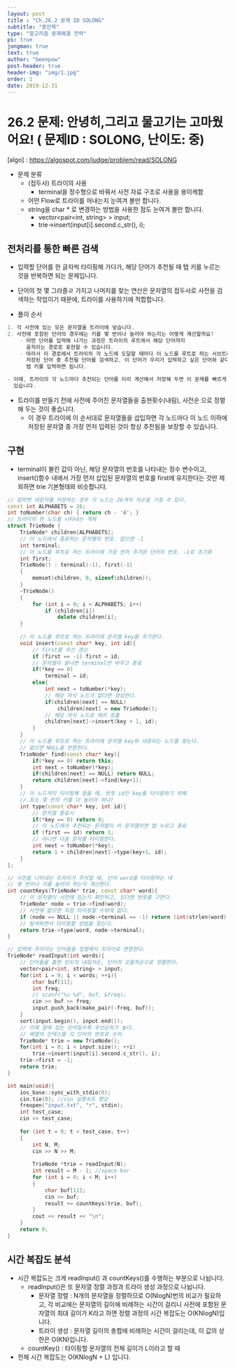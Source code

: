 ```yaml
---
layout: post
title : "Ch.26.2 문제 ID SOLONG"
subtitle: "종만북"
type: "알고리즘 문제해결 전략"
ps: true
jongman: true
text: true
author: "beenpow"
post-header: true
header-img: "img/1.jpg"
order: 1
date: 2019-12-31
---
```


# 26.2 문제: 안녕히,그리고 물고기는 고마웠어요! ( 문제ID : SOLONG, 난이도: 중)
[algo] : <https://algospot.com/judge/problem/read/SOLONG>

- 문제 분류
    - (접두사) 트라이의 사용
        - terminal을 정수형으로 바꿔서 사전 자료 구조로 사용을 용이케함
    - 어떤 Flow로 트라이를 꺼내는지 눈여겨 볼만 합니다.
    - string을 char * 로 변경하는 방법을 사용한 점도 눈여겨 볼만 합니다.
        - vector<pair<int, string> > input;
        - trie->insert(input[i].second.c_str(), i);

## 전처리를 통한 빠른 검색

- 입력할 단어를 한 글자씩 타이핑해 가다가, 해당 단어가 추천될 때 탭 키를 누르는 것을 반복하면 되는
  문제입니다.
- 단어의 첫 몇 그라즐ㄹ 가지고 나머지를 찾는 연산은 문자열의 접두사로 사전을 검색하는 작업이기
  때문에, 트라이를 사용하기에 적합합니다.

- 풀이 순서


```cpp
1. 각 사전에 있는 모든 문자열을 트라이에 넣습니다.
2. 사전에 포함된 단어의 경우에는 키를 몇 번이나 눌러야 하는지는 어떻게 계산할까요?
    - 어떤 단어를 입력해 나가는 과정은 트라이의 루트에서 해당 단어까지
      움직이는 경로로 표현할 수 있습니다.
    - 따라서 이 경로에서 트라이의 각 노드에 도달할 때마다 이 노드를 루트로 하는 서브트리에
      저장된 단어 중 추천될 단어를 검색하고, 이 단어가 우리가 입력하고 싶은 단어와 같다면
      탭 키를 입력하면 됩니다.

- 이때, 트라이의 각 노드마다 추천되는 단어를 미리 계산해서 저장해 두면 이 문제를 빠르게 풀 수 
  있습니다.

```



- 트라이를 만들기 전에 사전에 주어진 문자열들을 출현횟수(내림), 사전순 으로 정렬해 두는 것이
  좋습니다.
  - 이 경우 트라이에 이 순서대로 문자열들을 삽입하면 각 노드마다 이 노드 이하에 저장된 문자열 중
    가장 먼저 입력된 것이 항상 추천됨을 보장할 수 있습니다.

## 구현

- terminal이 불린 값이 아닌, 해당 문자열의 번호를 나타내는 정수 변수이고, insert()함수 내에서 가장
  먼저 삽입된 문자열의 번호를 first에 유지한다는 것만 제외하면 trie 기본형태와 비슷합니다.

```cpp
// 알파벳 대문자를 저장하는 경우 각 노드는 26개의 자손을 가질 수 있다.
const int ALPHABETS = 26;
int toNumber(char ch) { return ch - 'A'; }
// 트라이의 한 노드를 나타내는 객체
struct TrieNode {
    TrieNode* children[ALPHABETS];
    // 이 노드에서 종료하는 문자열의 번호. 없으면 -1
    int terminal;
    // 이 노드를 루트로 하는 트라이에 가장 먼저 추가된 단어의 번호. -1로 초기화
    int first;
    TrieNode() : terminal(-1), first(-1)
    {
        memset(children, 0, sizeof(children));
    }
    ~TrieNode()
    {
        for (int i = 0; i < ALPHABETS; i++)
            if (children[i])
                delete children[i];
    }
    
    // 이 노드를 루트로 하는 트라이에 문자열 key를 추가한다.
    void insert(const char* key, int id){
        // first를 우선 갱신
        if (first == -1) first = id;
        // 문자열이 끝나면 terminal만 바꾸고 종료
        if(*key == 0)
            terminal = id;
        else{
            int next = toNumber(*key);
            // 해당 자식 노드가 없다면 생성한다.
            if(children[next] == NULL)
                children[next] = new TrieNode();
            // 해당 자식 노드로 재귀 호출
            children[next]->insert(key + 1, id);
        }
    }
    // 이 노드를 루트로 하는 트라이에 문자열 key와 대응되는 노드를 찾는다.
    // 없으면 NULL을 반환한다.
    TrieNode* find(const char* key){
        if(*key == 0) return this;
        int next = toNumber(*key);
        if(children[next] == NULL) return NULL;
        return children[next]->find(key+1);
    }
    // 이 노드까지 타이핑해 왔을 때, 번호 id인 key를 타이핑하기 위해
    // 최소 몇 번의 키를 더 눌러야 하나?
    int type(const char* key, int id){
        // 문자열 종료시
        if(*key == 0) return 0;
        // 이 노드에서 추천되는 문자열이 이 문자열이면 탭 누르고 종료
        if (first == id) return 1;
        // 아니면 다음 문자를 타이핑한다.
        int next = toNumber(*key);
        return 1 + children[next]->type(key+1, id);
    }
};

// 사전을 나타내는 트라이가 주어질 때, 단어 word를 타이핑하는 데
// 몇 번이나 키를 눌러야 하는지 계산한다.
int countKeys(TrieNode* trie, const char* word){
    // 이 문자열이 사전에 있는지 확인하고, 있다면 번호를 구한다.
    TrieNode* node = trie->find(word);
    // 사전에 없으면 직접 타이핑할 수밖에 없다.
    if (node == NULL || node->terminal == -1) return (int)strlen(word);
    // 탐색하면서 타이핑할 방법을 찾는다.
    return trie->type(word, node->terminal);
}

// 입력에 주어지는 단어들을 정렬해서 트라이로 변환한다.
TrieNode* readInput(int words){
    // 단어들을 출현 빈도의 내림차순, 단어의 오름차순으로 정렬한다.
    vector<pair<int, string> > input;
    for(int i = 0; i < words; ++i){
        char buf[11];
        int freq;
        // scanf("%s %d", buf, &freq);
        cin >> buf >> freq;
        input.push_back(make_pair(-freq, buf));
    }
    sort(input.begin(), input.end());
    // 이때 앞에 있는 단어일수록 우선순위가 높다.
    // 배열의 인덱스를 각 단어의 번호로 쓰자.
    TrieNode* trie = new TrieNode();
    for(int i = 0; i < input.size(); ++i)
        trie->insert(input[i].second.c_str(), i);
    trie->first = -1;
    return trie;
}

int main(void){
    ios_base::sync_with_stdio(0);
    cin.tie(0); //cin 실행속도 향상
    freopen("input.txt", "r", stdin);
    int test_case;
    cin >> test_case;
    
    for (int t = 0; t < test_case; t++)
    {
        int N, M;
        cin >> N >> M;
        
        TrieNode *trie = readInput(N);
        int result = M - 1; //space bar
        for (int i = 0; i < M; i++)
        {
            char buf[11];
            cin >> buf;
            result += countKeys(trie, buf);
        }
        cout << result << "\n";
    }
    return 0;
}

```


## 시간 복잡도 분석

- 시간 복잡도는 크게 readInput() 과 countKeys()를 수행하는 부분으로 나뉩니다.
  - readInput()은 또 문자열 정렬 과정과 트라이 생성 과정으로 나뉩니다.
    - 문자열 정렬 : N개의 문자열을 정렬하므로 O(NlogN)번의 비교가 필요하고, 각 비교에는 문자열의
      길이에 비례하는 시간이 걸리니 사전에 포함된 문자열의 최대 길이가 K라고 하면 정렬 과정의 시간
      복잡도는 O(KNlogN)입니다.
    - 트라이 생성 : 문자열 길이의 총합에 비례하는 시간이 걸리는데, 이 값의 상한은 O(KN)입니다.
  - countKey() : 타이핑할 문자열의 전체 길이가 L이라고 할 때
- 전체 시간 복잡도는 O(KNlogN + L) 입니다.
